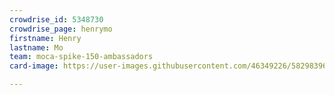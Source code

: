 ```yaml
---
crowdrise_id: 5348730
crowdrise_page: henrymo
firstname: Henry
lastname: Mo
team: moca-spike-150-ambassadors
card-image: https://user-images.githubusercontent.com/46349226/58298396-51648d00-7da9-11e9-9482-88f3755a1fa2.JPG

---
```

